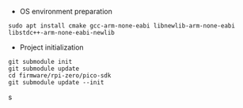   * OS environment preparation
  
```
sudo apt install cmake gcc-arm-none-eabi libnewlib-arm-none-eabi libstdc++-arm-none-eabi-newlib
```

  * Project initialization
  
```
git submodule init
git submodule update
cd firmware/rpi-zero/pico-sdk
git submodule update --init
```

s